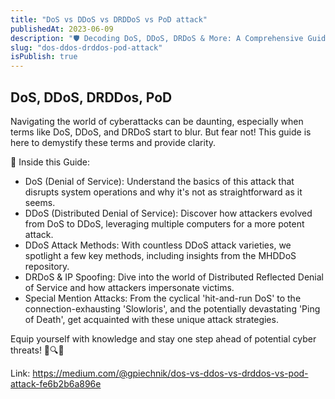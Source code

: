 ```yaml
---
title: "DoS vs DDoS vs DRDDoS vs PoD attack"
publishedAt: 2023-06-09
description: "🛡️ Decoding DoS, DDoS, DRDoS & More: A Comprehensive Guide for Beginners 🛡️"
slug: "dos-ddos-drddos-pod-attack"
isPublish: true
---
```


## DoS, DDoS, DRDDos, PoD

Navigating the world of cyberattacks can be daunting, especially when terms like DoS, DDoS, and DRDoS start to blur. But fear not! This guide is here to demystify these terms and provide clarity.

📌 Inside this Guide:

- DoS (Denial of Service): Understand the basics of this attack that disrupts system operations and why it's not as straightforward as it seems.
- DDoS (Distributed Denial of Service): Discover how attackers evolved from DoS to DDoS, leveraging multiple computers for a more potent attack.
- DDoS Attack Methods: With countless DDoS attack varieties, we spotlight a few key methods, including insights from the MHDDoS repository.
- DRDoS & IP Spoofing: Dive into the world of Distributed Reflected Denial of Service and how attackers impersonate victims.
- Special Mention Attacks: From the cyclical 'hit-and-run DoS' to the connection-exhausting 'Slowloris', and the potentially devastating 'Ping of Death', get acquainted with these unique attack strategies.

Equip yourself with knowledge and stay one step ahead of potential cyber threats! 🔗🔍🌐

Link: https://medium.com/@gpiechnik/dos-vs-ddos-vs-drddos-vs-pod-attack-fe6b2b6a896e
